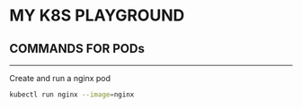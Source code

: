 # MY K8S PLAYGROUND

## COMMANDS FOR PODs
---

Create and run a nginx pod
```bash
kubectl run nginx --image=nginx
```
